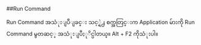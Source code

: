##Run Command

Run Command အသံုးျပဳျခင္း သင့္ရဲ႕ စက္အတြင္းက  Application မ်ားကို Run Command မွတဆင့္ 
အသံုးျပဳႏုိင္ပါတယ္။ Alt + F2 ကိုသံုးပါ။
